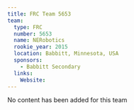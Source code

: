 ```yaml
---
title: FRC Team 5653
team:
  type: FRC
  number: 5653
  name: NERobotics
  rookie_year: 2015
  location: Babbitt, Minnesota, USA
  sponsors:
    - Babbitt Secondary
  links:
    Website: 
---
```

No content has been added for this team